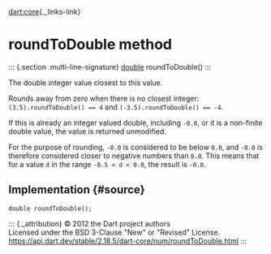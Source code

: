 [dart:core](../../dart-core/dart-core-library){._links-link}

roundToDouble method
====================

::: {.section .multi-line-signature}
[double](../double-class) roundToDouble()
:::

The double integer value closest to this value.

Rounds away from zero when there is no closest integer:
`(3.5).roundToDouble() == 4` and `(-3.5).roundToDouble() == -4`.

If this is already an integer valued double, including `-0.0`, or it is
a non-finite double value, the value is returned unmodified.

For the purpose of rounding, `-0.0` is considered to be below `0.0`, and
`-0.0` is therefore considered closer to negative numbers than `0.0`.
This means that for a value `d` in the range `-0.5 < d < 0.0`, the
result is `-0.0`.

Implementation {#source}
--------------

``` {.language-dart data-language="dart"}
double roundToDouble();
```

::: {._attribution}
© 2012 the Dart project authors\
Licensed under the BSD 3-Clause \"New\" or \"Revised\" License.\
<https://api.dart.dev/stable/2.18.5/dart-core/num/roundToDouble.html>
:::
